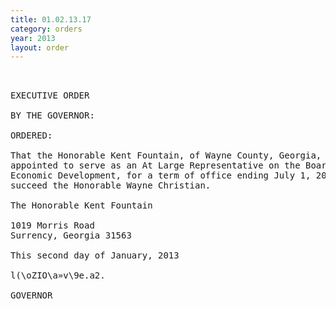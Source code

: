 ```yaml
---
title: 01.02.13.17
category: orders
year: 2013
layout: order
---
```


<pre> 

EXECUTIVE ORDER

BY THE GOVERNOR:

ORDERED:

That the Honorable Kent Fountain, of Wayne County, Georgia, is
appointed to serve as an At Large Representative on the Board of
Economic Development, for a term of office ending July 1, 2015, to
succeed the Honorable Wayne Christian.

The Honorable Kent Fountain

1019 Morris Road
Surrency, Georgia 31563

This second day of January, 2013

l(\oZIO\a»v\9e.a2.

GOVERNOR

</pre>
